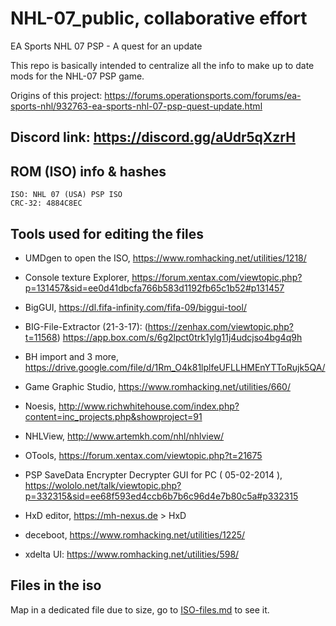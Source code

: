 # NHL-07_public, collaborative effort
EA Sports NHL 07 PSP - A quest for an update

This repo is basically intended to centralize all the info to
make up to date mods for the NHL-07 PSP game.

Origins of this project:
https://forums.operationsports.com/forums/ea-sports-nhl/932763-ea-sports-nhl-07-psp-quest-update.html

## Discord link: https://discord.gg/aUdr5qXzrH

## ROM (ISO) info & hashes
````
ISO: NHL 07 (USA) PSP ISO 
CRC-32: 4884C8EC
````

## Tools used for editing the files

- UMDgen to open the ISO, https://www.romhacking.net/utilities/1218/

- Console texture Explorer, https://forum.xentax.com/viewtopic.php?p=131457&sid=ee0d41dbcfa766b583d1192fb65c1b52#p131457

- BigGUI, https://dl.fifa-infinity.com/fifa-09/biggui-tool/

- BIG-File-Extractor (21-3-17): (https://zenhax.com/viewtopic.php?t=11568) https://app.box.com/s/6g2lpct0trk1ylg11j4udcjso4bg4q9h

- BH import and 3 more, https://drive.google.com/file/d/1Rm_O4k81lplfeUFLLHMEnYTToRujk5QA/

- Game Graphic Studio, https://www.romhacking.net/utilities/660/

- Noesis, http://www.richwhitehouse.com/index.php?content=inc_projects.php&showproject=91

- NHLView, http://www.artemkh.com/nhl/nhlview/

- OTools, https://forum.xentax.com/viewtopic.php?t=21675

- PSP SaveData Encrypter Decrypter GUI for PC ( 05-02-2014 ), https://wololo.net/talk/viewtopic.php?p=332315&sid=ee68f593ed4ccb6b7b6c96d4e7b80c5a#p332315

- HxD editor, https://mh-nexus.de > HxD

- deceboot, https://www.romhacking.net/utilities/1225/

- xdelta UI: https://www.romhacking.net/utilities/598/

## Files in the iso

Map in a dedicated file due to size, go to [ISO-files.md](ISO-files.md) to see it.
